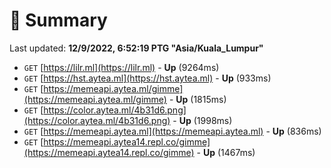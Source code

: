 # 📖 Summary
Last updated: **12/9/2022, 6:52:19 PTG "Asia/Kuala_Lumpur"**

- `GET` [https://lilr.ml](https://lilr.ml) - **Up** (9264ms)
- `GET` [https://hst.aytea.ml](https://hst.aytea.ml) - **Up** (933ms)
- `GET` [https://memeapi.aytea.ml/gimme](https://memeapi.aytea.ml/gimme) - **Up** (1815ms)
- `GET` [https://color.aytea.ml/4b31d6.png](https://color.aytea.ml/4b31d6.png) - **Up** (1998ms)
- `GET` [https://memeapi.aytea.ml](https://memeapi.aytea.ml) - **Up** (836ms)
- `GET` [https://memeapi.aytea14.repl.co/gimme](https://memeapi.aytea14.repl.co/gimme) - **Up** (1467ms)
